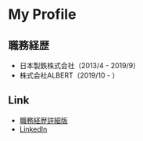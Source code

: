 # My Profile

## 職務経歴
- 日本製鉄株式会社（2013/4 - 2019/9）
- 株式会社ALBERT（2019/10 - ）

## Link
- [職務経歴詳細版](https://github.com/ykato27/resume)
- [LinkedIn](https://www.linkedin.com/in/yuki-kato-7b979341/)
